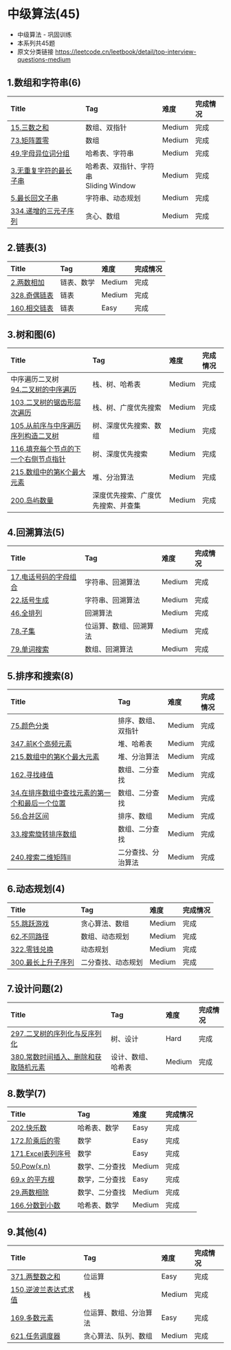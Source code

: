 # 中级算法(45)

- 中级算法 - 巩固训练
- 本系列共45题
- 原文分类链接 https://leetcode.cn/leetbook/detail/top-interview-questions-medium

## 1.数组和字符串(6)

| Title                                                                                        | Tag                             | 难度     | 完成情况 |
| :----------------------------------------------------------------------------------------------| :---------------------------------| :--------| :------|
| [15.三数之和](https://leetcode.cn/problems/3sum/)                                                | 数组、双指针                          | Medium | 完成   |
| [73.矩阵置零](https://leetcode.cn/problems/set-matrix-zeroes/)                                   | 数组                              | Medium | 完成   |
| [49.字母异位词分组](https://leetcode.cn/problems/group-anagrams/)                                   | 哈希表、字符串                         | Medium | 完成   |
| [3.无重复字符的最长子串](https://leetcode.cn/problems/longest-substring-without-repeating-characters/) | 哈希表、双指针、字符串<br />Sliding Window | Medium | 完成   |
| [5.最长回文子串](https://leetcode.cn/problems/longest-palindromic-substring/)                      | 字符串、动态规划                        | Medium | 完成   |
| [334.递增的三元子序列](https://leetcode.cn/problems/increasing-triplet-subsequence/)                 | 贪心、数组                           | Medium | 完成   |

## 2.链表(3)

| Title                                                                     | Tag   | 难度     | 完成情况 |
| :---------------------------------------------------------------------------| :-------| :--------| :------|
| [2.两数相加](https://leetcode.cn/problems/add-two-numbers/)                   | 链表、数学 | Medium | 完成   |
| [328.奇偶链表](https://leetcode.cn/problems/odd-even-linked-list/)            | 链表    | Medium | 完成   |
| [160.相交链表](https://leetcode.cn/problems/intersection-of-two-linked-lists) | 链表    | Easy   | 完成   |

## 3.树和图(6)

| Title                                                                                                          | Tag               | 难度     | 完成情况 |
| :----------------------------------------------------------------------------------------------------------------| :-------------------| :--------| :------|
| 中序遍历二叉树 <br />[94.二叉树的中序遍历](https://leetcode.cn/problems/binary-tree-inorder-traversal/)                       | 栈、树、哈希表           | Medium | 完成   |
| [103.二叉树的锯齿形层次遍历](https://leetcode.cn/problems/binary-tree-zigzag-level-order-traversal/)                      | 栈、树、广度优先搜索        | Medium | 完成   |
| [105.从前序与中序遍历序列构造二叉树](https://leetcode.cn/problems/construct-binary-tree-from-preorder-and-inorder-traversal/) | 树、深度优先搜索、数组       | Medium | 完成   |
| [116.填充每个节点的下一个右侧节点指针](https://leetcode.cn/problems/populating-next-right-pointers-in-each-node/)              | 树、深度优先搜索          | Medium | 完成   |
| [215.数组中的第K个最大元素](https://leetcode.cn/problems/kth-largest-element-in-an-array/)                               | 堆、分治算法            | Medium | 完成   |
| [200.岛屿数量](https://leetcode.cn/problems/number-of-islands/)                                                    | 深度优先搜索、广度优先搜索、并查集 | Medium | 完成   |

## 4.回溯算法(5)

| Title                                                                               | Tag         | 难度     | 完成情况 |
| :-------------------------------------------------------------------------------------| :-------------| :--------| :------|
| [17.电话号码的字母组合](https://leetcode.cn/problems/letter-combinations-of-a-phone-number/) | 字符串、回溯算法    | Medium | 完成   |
| [22.括号生成](https://leetcode.cn/problems/generate-parentheses/)                       | 字符串、回溯算法    | Medium | 完成   |
| [46.全排列](https://leetcode.cn/problems/permutations/)                                | 回溯算法        | Medium | 完成   |
| [78.子集](https://leetcode.cn/problems/subsets/)                                      | 位运算、数组、回溯算法 | Medium | 完成   |
| [79.单词搜索](https://leetcode.cn/problems/word-search/)                                | 数组、回溯算法     | Medium | 完成   |

## 5.排序和搜索(8)

| Title                                                                                                             | Tag       | 难度     | 完成情况 |
| :-------------------------------------------------------------------------------------------------------------------| :-----------| :--------| :------|
| [75.颜色分类](https://leetcode.cn/problems/sort-colors/)                                                              | 排序、数组、双指针 | Medium | 完成   |
| [347.前K个高频元素](https://leetcode.cn/problems/top-k-frequent-elements/)                                              | 堆、哈希表     | Medium | 完成   |
| [215.数组中的第K个最大元素](https://leetcode.cn/problems/kth-largest-element-in-an-array/)                                  | 堆、分治算法    | Medium | 完成   |
| [162.寻找峰值](https://leetcode.cn/problems/find-peak-element/)                                                       | 数组、二分查找   | Medium | 完成   |
| [34.在排序数组中查找元素的第一个和最后一个位置](https://leetcode.cn/problems/find-first-and-last-position-of-element-in-sorted-array/) | 数组、二分查找   | Medium | 完成   |
| [56.合并区间](https://leetcode.cn/problems/merge-intervals/)                                                          | 排序、数组     | Medium | 完成   |
| [33.搜索旋转排序数组](https://leetcode.cn/problems/search-in-rotated-sorted-array/)                                       | 数组、二分查找   | Medium | 完成   |
| [240.搜索二维矩阵II](https://leetcode.cn/problems/search-a-2d-matrix-ii/)                                               | 二分查找、分治算法 | Medium | 完成   |

## 6.动态规划(4)

| Title                                                                       | Tag       | 难度     | 完成情况 |
| :-----------------------------------------------------------------------------| :-----------| :--------| :------|
| [55.跳跃游戏](https://leetcode.cn/problems/jump-game/)                          | 贪心算法、数组   | Medium | 完成   |
| [62.不同路径](https://leetcode.cn/problems/unique-paths/)                       | 数组、动态规划   | Medium | 完成   |
| [322.零钱兑换](https://leetcode.cn/problems/coin-change/)                       | 动态规划      | Medium | 完成   |
| [300.最长上升子序列](https://leetcode.cn/problems/longest-increasing-subsequence/) | 二分查找、动态规划 | Medium | 完成   |

## 7.设计问题(2)

| Title                                                                                   | Tag       | 难度     | 完成情况 |
| :-----------------------------------------------------------------------------------------| :-----------| :--------| :------|
| [297.二叉树的序列化与反序列化](https://leetcode.cn/problems/serialize-and-deserialize-binary-tree/) | 树、设计      | Hard   | 完成   |
| [380.常数时间插入、删除和获取随机元素](https://leetcode.cn/problems/insert-delete-getrandom-o1/)        | 设计、数组、哈希表 | Medium | 完成   |

## 8.数学(7)

| Title                                                                    | Tag     | 难度     | 完成情况 |
| :--------------------------------------------------------------------------| :---------| :--------| :------|
| [202.快乐数](https://leetcode.cn/problems/happy-number/)                    | 哈希表、数学  | Easy   | 完成   |
| [172.阶乘后的零](https://leetcode.cn/problems/factorial-trailing-zeroes)      | 数学      | Easy   | 完成   |
| [171.Excel表列序号](https://leetcode.cn/problems/excel-sheet-column-number)  | 数学      | Easy   | 完成   |
| [50.Pow(x,n)](https://leetcode.cn/problems/powx-n/)                      | 数学、二分查找 | Medium | 完成   |
| [69.x 的平方根](https://leetcode.cn/problems/sqrtx)                          | 数学，二分查找 | Easy   | 完成   |
| [29.两数相除](https://leetcode.cn/problems/divide-two-integers/)             | 数学、二分查找 | Medium | 完成   |
| [166.分数到小数](https://leetcode.cn/problems/fraction-to-recurring-decimal/) | 哈希表、数学  | Medium | 完成   |

## 9.其他(4)

| Title                                                                          | Tag         | 难度     | 完成情况 |
| :--------------------------------------------------------------------------------| :-------------| :--------| :------|
| [371.两整数之和](https://leetcode.cn/problems/sum-of-two-integers/)                 | 位运算         | Easy   | 完成   |
| [150.逆波兰表达式求值](https://leetcode.cn/problems/evaluate-reverse-polish-notation/) | 栈           | Medium | 完成   |
| [169.多数元素](https://leetcode.cn/problems/majority-element)                      | 位运算、数组、分治算法 | Easy   | 完成   |
| [621.任务调度器](https://leetcode.cn/problems/task-scheduler/)                      | 贪心算法、队列、数组  | Medium | 完成   |